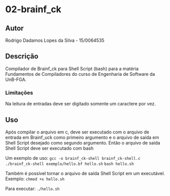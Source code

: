 # 02-brainf_ck

## Autor
Rodrigo Dadamos Lopes da Silva - 15/0064535

## Descrição
Compilador de Brainf_ck para Shell Script (bash) para a matéria Fundamentos de Compiladores do curso de Engenharia de Software da UnB-FGA.

### Limitações
Na leitura de entradas deve ser digitado somente um caractere por vez.

## Uso
Após compilar o arquivo em c, deve ser executado com o arquivo de entrada em Brainf_uck como primeiro argumento e o arquivo de saída em Shell Script desejado como segundo argumento.
Então o arquivo de saída Shell Script deve ser executado com bash  

Um exemplo de uso:
``gcc -o brainf_ck-shell brainf_ck-shell.c``
``./brainf_ck-shell exemplo/hello.bf hello.sh``
``bash hello.sh``

Também é possível tornar o arquivo de saída Shell Script em um executável. Exemplo:
``chmod +x hello.sh``

Para executar:
``./hello.sh``
